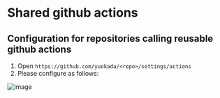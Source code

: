 # Shared github actions

## Configuration for repositories calling reusable github actions

1. Open `https://github.com/yuokada/<repo>/settings/actions`
1. Please configure as follows:

![image](https://github.com/yuokada/shared-github-actions/assets/387284/07a7f7e1-f9cd-4566-a907-37ecdb18658a)
